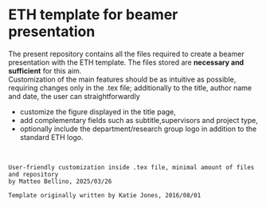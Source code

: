# ETH template for beamer presentation
The present repository contains all the files required to create a beamer presentation with the ETH template. 
The files stored are **necessary and sufficient** for this aim.  
Customization of the main features should be as intuitive as possible, requiring changes only in the .tex file; additionally to the title, author name and date, the user can straightforwardly
- customize the figure displayed in the title page, 
- add complementary fields such as subtitle,supervisors and project type,
- optionally include the department/research group logo in addition to the standard ETH logo.
<br>

~~~
User-friendly customization inside .tex file, minimal amount of files and repository
by Matteo Bellino, 2025/03/26

Template originally written by Katie Jones, 2016/08/01
~~~
